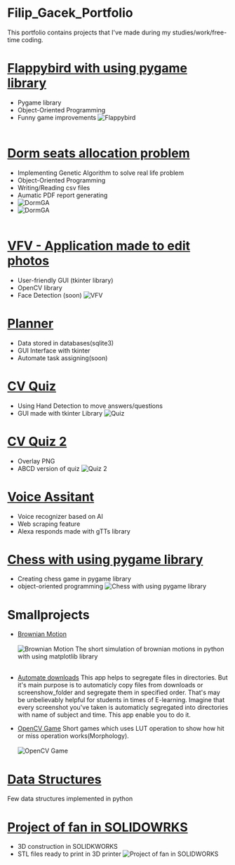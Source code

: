 # Filip_Gacek_Portfolio
This portfolio contains projects that I've made during my studies/work/free-time coding. 

# [Flappybird with using pygame library](https://github.com/GacinhoV33/Flappybird_normal)
* Pygame library
* Object-Oriented Programming
* Funny game improvements
![Flappybird](/images/flappy_img2.png)
</br> <br>

# [Dorm seats allocation problem](https://github.com/GacinhoV33/Dorm_allocation_seats_AG)
* Implementing Genetic Algorithm to solve real life problem
* Object-Oriented Programming
* Writing/Reading csv files
* Aumatic PDF report generating
* ![DormGA](/images/GA_GUI.png)
* ![DormGA](/images/GA_pdf.png)
</br> <br>

# [VFV - Application made to edit photos](https://github.com/GacinhoV33/VFV---Vision-for-Visionaries)
* User-friendly GUI (tkinter library)
* OpenCV library
* Face Detection (soon)
![VFV](/images/VFV.png)

# [Planner](https://github.com/GacinhoV33/Planner)
* Data stored in databases(sqlite3)
* GUI Interface with tkinter
* Automate task assigning(soon)

# [CV Quiz](https://github.com/GacinhoV33/Quiz)
* Using Hand Detection to move answers/questions
* GUI made with tkinter Library
![Quiz](/images/Quiz.png)

# [CV Quiz 2](https://github.com/GacinhoV33/Quiz2)
* Overlay PNG
* ABCD version of quiz
![Quiz 2](/images/quiz_2.png)

# [Voice Assitant](https://github.com/GacinhoV33/VoiceAssistant)
* Voice recognizer based on AI 
* Web scraping feature
* Alexa responds made with gTTs library

# [Chess with using pygame library](https://github.com/GacinhoV33/Chess)
* Creating chess game in pygame library
* object-oriented programming
![Chess with using pygame library](/images/chess.png)

# Smallprojects

* [Brownian Motion](https://github.com/GacinhoV33/Brownian-Motion-Simulation)
</br> <br>
![Brownian Motion](/images/brownian.png)
The short simulation of brownian motions in python with using matplotlib library
</br> <br>

* [Automate downloads](https://github.com/GacinhoV33/Automate_downloads)
  This app helps to segregate files in directories. But it's main purpose is to automaticly copy files from downloads or screenshow_folder and segregate them in specified order.     That's may be unbelievably helpful for students in times of E-learning. Imagine that every screenshot you've taken is automaticly segregated into directories with name of          subject and time. This app enable you to do it.

* [OpenCV Game](https://github.com/GacinhoV33/OpenCV-Game.git)
 Short games which uses LUT operation to show how hit or miss operation works(Morphology). 
</br> <br>
![OpenCV Game](/images/opencv_game.png)

# [Data Structures](https://github.com/GacinhoV33/Data_Structures)
 Few data structures implemented in python

# [Project of fan in SOLIDOWRKS](https://github.com/GacinhoV33/Fan-project)
* 3D construction in SOLIDKWORKS
* STL files ready to print in 3D printer
![Project of fan in SOLIDWORKS](/images/fan_3D_view.png)

